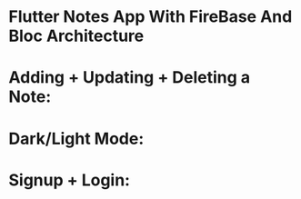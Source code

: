# Flutter Notes App With FireBase And Bloc Architecture
# Adding + Updating + Deleting a Note:
# Dark/Light Mode:
# Signup + Login:


